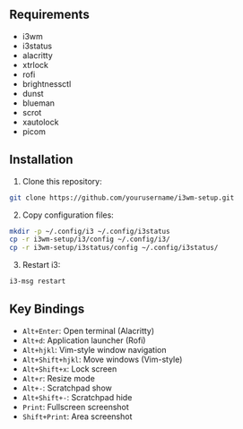 ## Requirements

- i3wm
- i3status
- alacritty
- xtrlock
- rofi
- brightnessctl
- dunst
- blueman
- scrot
- xautolock
- picom

## Installation

1. Clone this repository:

```bash
git clone https://github.com/yourusername/i3wm-setup.git
```

2. Copy configuration files:

```bash
mkdir -p ~/.config/i3 ~/.config/i3status
cp -r i3wm-setup/i3/config ~/.config/i3/
cp -r i3wm-setup/i3status/config ~/.config/i3status/
```

3. Restart i3:

```bash
i3-msg restart
```

## Key Bindings

- `Alt+Enter`: Open terminal (Alacritty)
- `Alt+d`: Application launcher (Rofi)
- `Alt+hjkl`: Vim-style window navigation
- `Alt+Shift+hjkl`: Move windows (Vim-style)
- `Alt+Shift+x`: Lock screen
- `Alt+r`: Resize mode
- `Alt+-`: Scratchpad show
- `Alt+Shift+-`: Scratchpad hide
- `Print`: Fullscreen screenshot
- `Shift+Print`: Area screenshot
